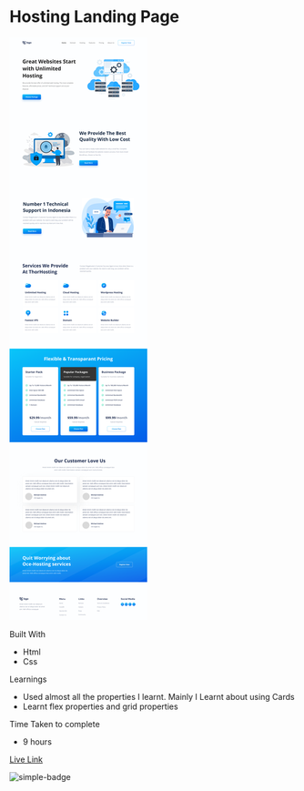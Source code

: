 # Hosting Landing Page

![Image](./11.png)

Built With
- Html
- Css

Learnings
- Used almost all the properties I learnt. Mainly I Learnt about using Cards
- Learnt flex properties and grid properties  

Time Taken to complete
- 9 hours

[Live Link](https://hemanth-hosting-landingpage.netlify.app)

![simple-badge](https://img.shields.io/badge/HTML-CSS-green)